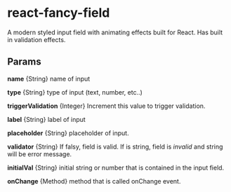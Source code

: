 # react-fancy-field

A modern styled input field with animating effects built for React. Has built in validation effects.


## Params

**name** {String} name of input

**type** {String} type of input (text, number, etc..)

**triggerValidation** {Integer} Increment this value to trigger validation.

**label** {String} label of input

**placeholder** {String} placeholder of input.

**validator** {String} If falsy, field is valid. If is string, field is *invalid* and string will be error message.

**initialVal** {String} initial string or number that is contained in the input field.

**onChange** {Method} method that is called onChange event.
